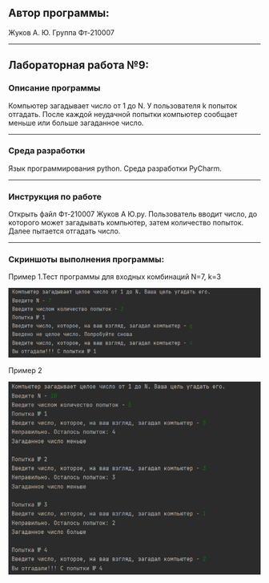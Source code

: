 ## Автор программы: 
Жуков А. Ю. Группа Фт-210007
____
## Лабораторная работа №9:
### Описание программы
Компьютер загадывает число от 1 до N. У пользователя k попыток отгадать. После каждой неудачной попытки компьютер сообщает меньше или больше загаданное число.
____
### Среда разработки
Язык программирования python. Среда разработки PyCharm.
____
### Инструкция по работе
Открыть файл Фт-210007 Жуков А Ю.py. Пользователь вводит число, до которого может загадывать компьютер, затем количество попыток. Далее пытается отгадать число. 
____
### Скриншоты выполнения программы:
Пример 1.Тест программы для входных комбинаций N=7, k=3


![Пример 1](/lab_9/Screenshots_program_execution/1.png)

Пример 2

![Пример 2](/lab_9/Screenshots_program_execution/2.png)
